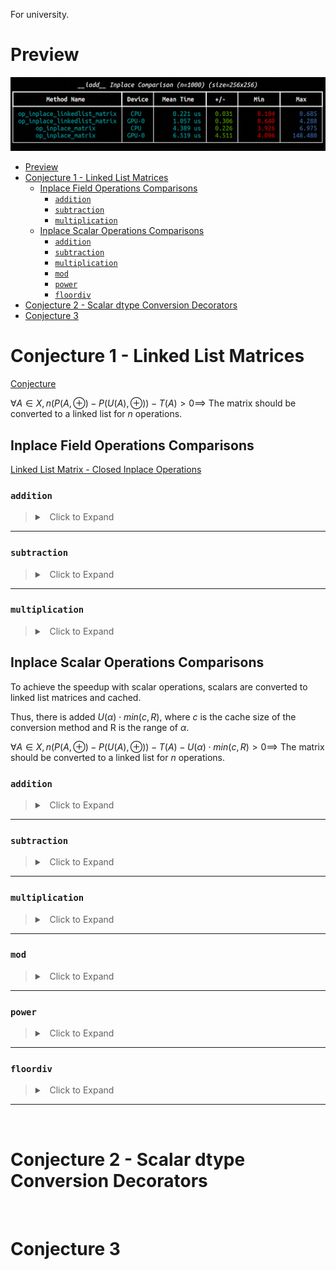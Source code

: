 For university.

# Preview

![linked list result picture](result-summaries/field_ops/inplace/integer/addition.png)

- [Preview](#preview)
- [Conjecture 1 - Linked List Matrices](#conjecture-1---linked-list-matrices)
  - [Inplace Field Operations Comparisons](#inplace-field-operations-comparisons)
    - [`addition`](#addition)
    - [`subtraction`](#subtraction)
    - [`multiplication`](#multiplication)
  - [Inplace Scalar Operations Comparisons](#inplace-scalar-operations-comparisons)
    - [`addition`](#addition-1)
    - [`subtraction`](#subtraction-1)
    - [`multiplication`](#multiplication-1)
    - [`mod`](#mod)
    - [`power`](#power)
    - [`floordiv`](#floordiv)
- [Conjecture 2 - Scalar dtype Conversion Decorators](#conjecture-2---scalar-dtype-conversion-decorators)
- [Conjecture 3](#conjecture-3)



# Conjecture 1 - Linked List Matrices

[Conjecture](./conjecture.md)

$\forall A \in X, n(P(A, ⊕) - P(U(A), ⊕)) - T(A) > 0 \implies$ The matrix should be converted to a linked list for $n$ operations.

## Inplace Field Operations Comparisons

[Linked List Matrix - Closed Inplace Operations](./structures/linked_list_matrix.py)


### `addition`


> <details>
>
> <summary>&nbsp; Click to Expand</summary>
>
> #### integer
>
> ![linked list result picture](result-summaries/field_ops/inplace/integer/addition.png)
>
> #### float16
>
> #### float32
>
> </details>
> 

---

### `subtraction`



> <details>
> 
> <summary>&nbsp; Click to Expand</summary>
>
> 
> #### integer
>
> ![linked list result picture](result-summaries/field_ops/inplace/integer/subtraction.png)
>
> #### float16
> 
> #### float32
> 
> </details>
> 


---

### `multiplication`

> <details>
>
> <summary>&nbsp; Click to Expand</summary>
>
> #### integer
>
> #### float16
>
> #### float32
>
> </details>
> 


## Inplace Scalar Operations Comparisons

To achieve the speedup with scalar operations, scalars are converted to linked list matrices and cached.

Thus, there is added $U(α) \cdot min(c, R)$, where $c$ is the cache size of the conversion method and R is the range of $α$.

$\forall A \in X, n(P(A, ⊕) - P(U(A), ⊕)) - T(A) - U(α) \cdot min(c, R) > 0 \implies$ The matrix should be converted to a linked list for $n$ operations.

<!-- It's similar to current implementation with JIT, but tests indicate divergence. -->

### `addition`

> <details>
>
> <summary>&nbsp; Click to Expand</summary>
>
> #### integer
>
> ![linked list result picture](result-summaries/external_ops/inplace/integer/addition.png)
>
> #### float16
>
> #### float32
>
> </details>

---


### `subtraction`

> <details>
>
> <summary>&nbsp; Click to Expand</summary>
>
> #### integer
>
> ![linked list result picture](result-summaries/external_ops/inplace/integer/subtraction.png)
>
> #### float16
>
> #### float32
>
> </details>

---

### `multiplication`

> <details>
>
> <summary>&nbsp; Click to Expand</summary>
>
> #### integer
>
> ![linked list result picture](result-summaries/external_ops/inplace/integer/multiplication.png)
>
> #### float16
>
> #### float32
>
> </details>

---

### `mod`

> <details>
>
> <summary>&nbsp; Click to Expand</summary>
>
> #### integer
>
> ![linked list result picture](result-summaries/external_ops/inplace/integer/mod.png)
>
> #### float16
>
> #### float32
>
> </details>

---

### `power`

> <details>
>
> <summary>&nbsp; Click to Expand</summary>
>
> #### integer
>
> ![linked list result picture](result-summaries/external_ops/inplace/integer/power.png)
>
> #### float16
>
> #### float32
>
> </details>

---

### `floordiv`

> <details>
>
> <summary>&nbsp; Click to Expand</summary>
>
> #### integer
>
> ![linked list result picture](result-summaries/external_ops/inplace/integer/floordiv.png)
>
> #### float16
>
> #### float32
>
> </details>

---

&nbsp;

# Conjecture 2 - Scalar dtype Conversion Decorators



&nbsp;

# Conjecture 3
